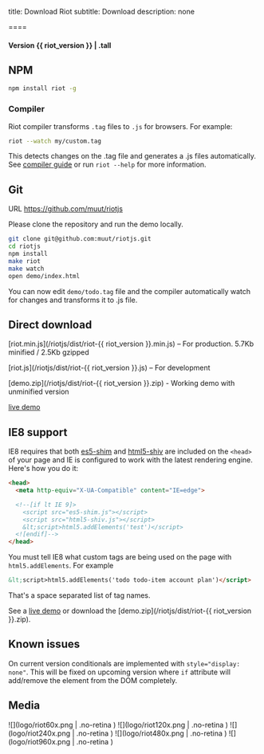 
title: Download Riot
subtitle: Download
description: none

====

#### Version {{ riot_version }} | .tall

## NPM

``` sh
npm install riot -g
```

### Compiler

Riot compiler transforms `.tag` files to `.js` for browsers. For example:

``` sh
riot --watch my/custom.tag
```

This detects changes on the .tag file and generates a .js files automatically. See [compiler guide](/riotjs/guide/#compiler) or run `riot --help` for more information.


## Git

<span class="tag">URL</span> https://github.com/muut/riotjs

Please clone the repository and run the demo locally.

``` sh
git clone git@github.com:muut/riotjs.git
cd riotjs
npm install
make riot
make watch
open demo/index.html
```

You can now edit `demo/todo.tag` file and the compiler automatically watch for changes and transforms it to .js file.


## Direct download

[riot.min.js](/riotjs/dist/riot-{{ riot_version }}.min.js) – For production. 5.7Kb minified / 2.5Kb gzipped

[riot.js](/riotjs/dist/riot-{{ riot_version }}.js) – For development

[demo.zip](/riotjs/dist/riot-{{ riot_version }}.zip) - Working demo with unminified version

[live demo](/riotjs/dist/demo/)


## IE8 support

IE8 requires that both [es5-shim](https://github.com/es-shims/es5-shim) and [html5-shiv](https://github.com/aFarkas/html5shiv) are included on the `<head>` of your page and IE is configured to work with the latest rendering engine. Here's how you do it:

``` html
<head>
  <meta http-equiv="X-UA-Compatible" content="IE=edge">

  <!--[if lt IE 9]>
    <script src="es5-shim.js"></script>
    <script src="html5-shiv.js"></script>
    &lt;script>html5.addElements('test')</script>
  <![endif]-->
</head>
```

You must tell IE8 what custom tags are being used on the page with `html5.addElements`. For example

``` html
&lt;script>html5.addElements('todo todo-item account plan')</script>
```

That's a space separated list of tag names.

See a [live demo](/riotjs/dist/demo/) or download the [demo.zip](/riotjs/dist/riot-{{ riot_version }}.zip).


## Known issues

On current version conditionals are implemented with `style="display: none"`. This will be fixed on upcoming version where `if` attribute will add/remove the element from the DOM completely.


## Media

![](logo/riot60x.png | .no-retina )
![](logo/riot120x.png | .no-retina )
![](logo/riot240x.png | .no-retina )
![](logo/riot480x.png | .no-retina )
![](logo/riot960x.png | .no-retina )
